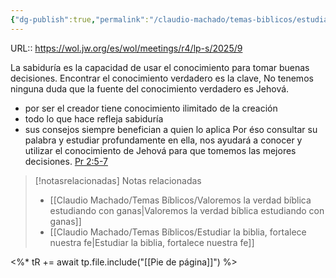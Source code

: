 ```yaml
---
{"dg-publish":true,"permalink":"/claudio-machado/temas-biblicos/estudiar-nos-ayuda-a-tomar-decisiones/","title":"Estudiar nos ayuda a tomar decisiones","tags":["Estudio","Biblia","decisiones"]}
---
```


URL:: https://wol.jw.org/es/wol/meetings/r4/lp-s/2025/9

La sabiduría es la capacidad de usar el conocimiento para tomar buenas decisiones. Encontrar el conocimiento verdadero es la clave, No tenemos ninguna duda que la fuente del conocimiento verdadero es Jehová.
- por ser el creador tiene conocimiento ilimitado de la creación 
- todo lo que hace refleja sabiduría 
- sus consejos siempre benefician a quien lo aplica
Por éso consultar su palabra y estudiar profundamente en ella, nos ayudará a conocer y utilizar el conocimiento de Jehová para que tomemos las mejores decisiones.  [Pr 2:5-7](https://wol.jw.org/es/wol/bc/r4/lp-s/202025008/2/0)




> [!notasrelacionadas] Notas relacionadas
> - [[Claudio Machado/Temas Bíblicos/Valoremos la verdad bíblica estudiando con ganas\|Valoremos la verdad bíblica estudiando con ganas]]
> - [[Claudio Machado/Temas Bíblicos/Estudiar la biblia, fortalece nuestra fe\|Estudiar la biblia, fortalece nuestra fe]]


<%* tR += await tp.file.include("[[Pie de página]]") %>
